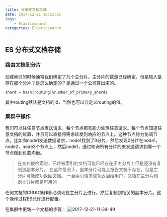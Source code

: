 ```yaml
---
title: 分布式文档存储
date: 2017-12-21 10:51:55
tags:
	- Elasticsearch
categories: Elasticsearch
---
```


## ES 分布式文档存储

### 路由文档到分片

创建索引的时候通常我们确定了几个主分片，主分片的数量已经确定，但是输入是存在那个分片？是怎么确定的？是通过一个公司算出来的。

```
shard = hash(routing)%number_of_primary_shards
```

其中routing默认是文档的id，当然也可以自定义routing的值。

<!--more-->

### 集群中操作

我们可以往任意节点发送请求，每个节点都有能力处理任意请求。每个节点知道任意文档的位置，并且可以直接将需求转发到响应的节点上。这种节点称为协调节点。比如向node1发送数据请求，node1找到了0分片，然后发现0分片在node1，node2，node3个节点上，然后node1，通过轮询所有分片的来发送请求到哪一个节点做到负载均衡。

> 在文档被检索时，已经被索引的文档可能已经存在于主分片上但是还没有复制到副本分片。 在这种情况下，副本分片可能会报告文档不存在，但是主分片可能成功返回文档。 一旦索引请求成功返回给用户，文档在主分片和副本分片都是可用的

任何文档的CRUD操作都必须现在主分片上进行，然后复制到相关的副本分片。这个操作过程ES允许进行配置。

在集群中更新一个文档的步骤：
![2017-12-21-11-34-49](/images/qiniu/2017-12-21-11-34-49.png)